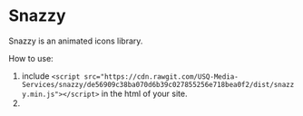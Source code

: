 # Snazzy
Snazzy is an animated icons library.

How to use:
 1. include `<script src="https://cdn.rawgit.com/USQ-Media-Services/snazzy/de56909c38ba070d6b39c027855256e718bea0f2/dist/snazzy.min.js"></script>` in the html of your site.
 2. 
 
